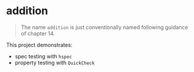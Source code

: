 # addition

> The name `addition` is just conventionally named following guidance of chapter 14.

This project demonstrates: 
- spec testing with `hspec`
- property testing with `QuickCheck`
